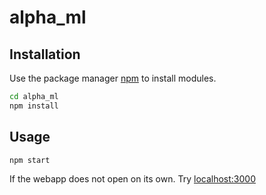 # alpha_ml

## Installation

Use the package manager [npm](https://www.npmjs.com/get-npm) to install modules.

```bash
cd alpha_ml
npm install
```

## Usage

```bash
npm start
```
If the webapp does not open on its own. Try [localhost:3000](http://localhost:3000/)